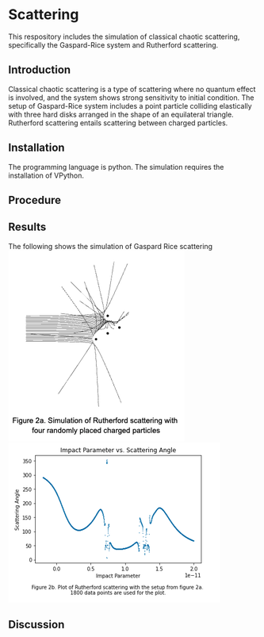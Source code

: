 # Scattering
This respository includes the simulation of classical chaotic scattering, specifically the Gaspard-Rice system and Rutherford scattering. 
## Introduction
Classical chaotic scattering is a type of scattering where no quantum effect is involved, and the system shows strong sensitivity to initial condition. The setup of  Gaspard-Rice system includes a point particle colliding elastically with three hard disks arranged in the shape of an equilateral triangle. Rutherford scattering entails scattering between charged particles. 
## Installation
The programming language is python. The simulation requires the installation of VPython.
## Procedure

## Results
The following shows the simulation of Gaspard Rice scattering
![Rutherford Scattering](Figures/Rutherford_scattering.png "Rutherford scattering")![Rutherford Plot](Figures/Rutherford_plot.png "Rutherford plot")
## Discussion

